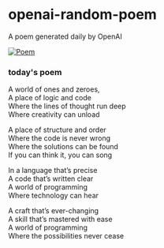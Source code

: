 
# openai-random-poem
 A poem generated daily by OpenAI

[![Poem](https://github.com/fbiego/openai-random-poem/actions/workflows/main.yml/badge.svg)](https://github.com/fbiego/openai-random-poem/actions/workflows/main.yml)

### today's poem  
  
A world of ones and zeroes,   
A place of logic and code   
Where the lines of thought run deep   
Where creativity can unload   
  
A place of structure and order   
Where the code is never wrong   
Where the solutions can be found   
If you can think it, you can song   
  
In a language that’s precise   
A code that’s written clear   
A world of programming  
Where technology can hear   
  
A craft that’s ever-changing   
A skill that’s mastered with ease   
A world of programming   
Where the possibilities never cease